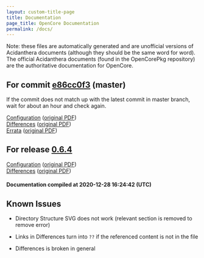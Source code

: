 ```yaml
---
layout: custom-title-page
title: Documentation
page_title: OpenCore Documentation
permalink: /docs/
---
```

Note: these files are automatically generated and are unofficial versions of Acidanthera documents (although they should be the same word for word). The official Acidanthera documents (found in the OpenCorePkg repository) are the authoritative documentation for OpenCore.

## For commit [e86cc0f3](https://github.com/acidanthera/OpenCorePkg/tree/e86cc0f3a065b4a0c5ab9e40c48c9e9eb2f99417) (master)

If the commit does not match up with the latest commit in master branch, wait for about an hour and check again.

[Configuration](latest/Configuration.html) ([original PDF](https://github.com/acidanthera/OpenCorePkg/blob/e86cc0f3a065b4a0c5ab9e40c48c9e9eb2f99417/Docs/Configuration.pdf))
<br>
[Differences](latest/Differences.html) ([original PDF](https://github.com/acidanthera/OpenCorePkg/blob/e86cc0f3a065b4a0c5ab9e40c48c9e9eb2f99417/Docs/Differences/Differences.pdf))
<br>
[Errata](latest/Errata.html) ([original PDF](https://github.com/acidanthera/OpenCorePkg/blob/e86cc0f3a065b4a0c5ab9e40c48c9e9eb2f99417/Docs/Errata/Errata.pdf))

## For release [0.6.4](https://github.com/acidanthera/OpenCorePkg/tree/0.6.4)

[Configuration](release/Configuration.html) ([original PDF](https://github.com/acidanthera/OpenCorePkg/blob/0.6.4/Docs/Configuration.pdf))
<br>
[Differences](release/Differences.html) ([original PDF](https://github.com/acidanthera/OpenCorePkg/blob/0.6.4/Docs/Differences/Differences.pdf))

#### Documentation compiled at 2020-12-28 16:24:42 (UTC)

## Known Issues

* Directory Structure SVG does not work (relevant section is removed to remove error)

* Links in Differences turn into `??` if the referenced content is not in the file

* Differences is broken in general
